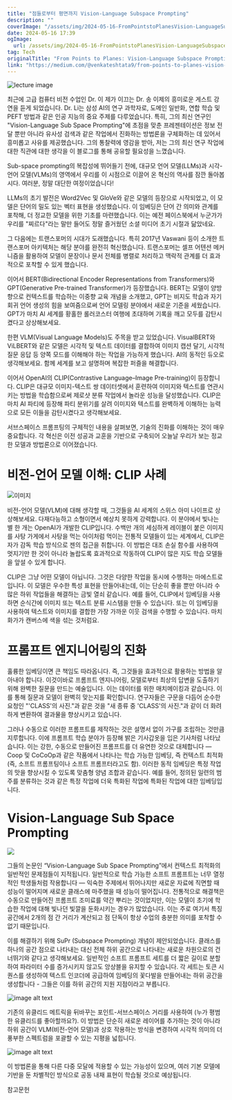 ```yaml
---
title: "점들로부터 평면까지 Vision-Language Subspace Prompting"
description: ""
coverImage: "/assets/img/2024-05-16-FromPointstoPlanesVision-LanguageSubspacePrompting_0.png"
date: 2024-05-16 17:39
ogImage: 
  url: /assets/img/2024-05-16-FromPointstoPlanesVision-LanguageSubspacePrompting_0.png
tag: Tech
originalTitle: "From Points to Planes: Vision-Language Subspace Prompting"
link: "https://medium.com/@venkateshtata9/from-points-to-planes-vision-language-subspace-prompting-d3d04204c48a"
---
```




![lecture image](/assets/img/2024-05-16-FromPointstoPlanesVision-LanguageSubspacePrompting_0.png)

최근에 고급 컴퓨터 비전 수업인 Dr. 이 제가 이끄는 Dr. 송 이제의 흥미로운 게스트 강연을 듣게 되었습니다. Dr. Li는 삼성 AI의 연구 과학자로, 도메인 일반화, 연합 학습 및 PEFT 방법과 같은 인공 지능의 중요 주제를 다루었습니다. 특히, 그의 최신 연구인 "Vision-Language Sub Space Prompting"에 초점을 맞춘 프레젠테이션은 정보 전달 뿐만 아니라 유사성 검색과 같은 작업에서 진화하는 방법론을 구체화하는 데 있어서 흥미롭고 사유를 제공했습니다. 그의 통찰력에 영감을 받아, 저는 그의 최신 연구 작업에 대한 직관에 대한 생각을 이 블로그를 통해 공유할 필요성을 느꼈습니다.

Sub-space prompting의 복잡성에 뛰어들기 전에, 대규모 언어 모델(LLMs)과 시각-언어 모델(VLMs)의 영역에서 우리를 이 시점으로 이끌어 온 혁신의 역사를 잠깐 돌아봅시다. 여러분, 정말 대단한 여정이었습니다!

LLMs의 초기 발전은 Word2Vec 및 GloVe와 같은 모델의 등장으로 시작되었고, 이 모델은 단어의 밀도 있는 벡터 표현을 생성했습니다. 이 임베딩은 단어 간 의미와 관계를 포착해, 더 정교한 모델을 위한 기초를 마련했습니다. 이는 예전 페이스북에서 누군가가 우리를 "찌르다"라는 말만 들어도 정말 즐거웠던 소셜 미디어 초기 시절과 닮았네요.


<div class="content-ad"></div>

그 다음에는 트랜스포머의 시대가 도래했습니다. 특히 2017년 Vaswani 등이 소개한 트랜스포머 아키텍처는 해당 분야를 완전히 혁신했습니다. 트랜스포머는 셀프 어텐션 메커니즘을 활용하여 모델이 문장이나 문서 전체를 병렬로 처리하고 맥락적 관계를 더 효과적으로 포착할 수 있게 했습니다.

이어서 BERT(Bidirectional Encoder Representations from Transformers)와 GPT(Generative Pre-trained Transformer)가 등장했습니다. BERT는 모델이 양방향으로 컨텍스트를 학습하는 이중향 교육 개념을 소개했고, GPT는 비지도 학습과 자기회귀 언어 생성의 힘을 보여줌으로써 언어 모델링 분야에서 새로운 기준을 세웠습니다. GPT가 마치 AI 세계를 황홀한 롤러코스터 여행에 초대하며 기록을 깨고 모두를 감탄시켰다고 상상해보세요.

한편 VLM(Visual Language Models)도 주목을 받고 있었습니다. VisualBERT와 ViLBERT와 같은 모델은 시각적 및 텍스트 데이터를 결합하여 이미지 캡션 달기, 시각적 질문 응답 등 양쪽 모드를 이해해야 하는 작업을 가능하게 했습니다. AI의 동적인 듀오로 생각해보세요. 함께 세계를 보고 설명하며 복잡한 퍼즐을 해결합니다.

이어서 OpenAI의 CLIP(Contrastive Language–Image Pre-training)이 등장합니다. CLIP은 대규모 이미지-텍스트 쌍 데이터셋에서 훈련하여 이미지와 텍스트를 연관시키는 방법을 학습함으로써 제로샷 분류 작업에서 놀라운 성능을 달성했습니다. CLIP은 마치 AI 파티에 등장해 파티 분위기를 살려 이미지와 텍스트를 완벽하게 이해하는 능력으로 모든 이들을 감탄시켰다고 생각해보세요.

<div class="content-ad"></div>

서브스페이스 프롬프팅의 구체적인 내용을 살펴보면, 기술의 진화를 이해하는 것이 매우 중요합니다. 각 혁신은 이전 성공과 교훈을 기반으로 구축되어 오늘날 우리가 보는 정교한 모델과 방법론으로 이어졌습니다.

# 비전-언어 모델 이해: CLIP 사례

![이미지](/assets/img/2024-05-16-FromPointstoPlanesVision-LanguageSubspacePrompting_1.png)

비전-언어 모델(VLM)에 대해 생각할 때, 그것들을 AI 세계의 스위스 아미 나이프로 상상해보세요. 다재다능하고 소형이면서 예상치 못하게 강력합니다. 이 분야에서 빛나는 별 한 개는 OpenAI가 개발한 CLIP입니다. 수백만 개의 세심하게 레이블이 붙은 이미지를 사탕 가게에서 사탕을 먹는 아이처럼 먹이는 전통적 모델들이 있는 세계에서, CLIP은 자가 감독 학습 방식으로 젠의 접근을 취합니다. 이 방법은 대조 손실 함수를 사용하여 멋지기만 한 것이 아니라 놀랍도록 효과적으로 작동하여 CLIP이 많은 지도 학습 모델들을 앞설 수 있게 합니다.

<div class="content-ad"></div>

CLIP은 그냥 어떤 모델이 아닙니다. 그것은 다양한 작업을 동시에 수행하는 마에스트로입니다. 이 모델은 우수한 특성 표현을 만들어내는데, 이는 단순히 좋을 뿐만 아니라 수많은 하위 작업들을 해결하는 금빛 열쇠 같습니다. 예를 들어, CLIP에서 임베딩을 사용하면 순식간에 이미지 또는 텍스트 분류 시스템을 만들 수 있습니다. 또는 이 임베딩을 사용하여 텍스트와 이미지를 결합한 가장 가까운 이웃 검색을 수행할 수 있습니다. 마치 화가가 캔버스에 색을 섞는 것처럼요.

# 프롬프트 엔지니어링의 진화

훌륭한 임베딩이면 큰 책임도 따라옵니다. 즉, 그것들을 효과적으로 활용하는 방법을 알아내야 합니다. 이것이바로 프롬프트 엔지니어링, 모델로부터 최상의 답변을 도출하기 위해 완벽한 질문을 만드는 예술입니다. 이는 데이터를 위한 매치메이킹과 같습니다. 이를 통해 질문과 모델이 완벽히 맞는지를 확인합니다. 연구자들은 구문을 다듬어 순수한 요청인 "'CLASS'의 사진."과 같은 것을 "새 종류 중 'CLASS'의 사진."과 같이 더 화려하게 변환하여 결과물을 향상시키고 있습니다.

<div class="content-ad"></div>

그러나 수동으로 이러한 프롬프트를 제작하는 것은 설명서 없이 가구를 조립하는 것만큼 지루합니다. 이에 프롬프트 학습 분야가 등장해 밝은 기사갑옷을 입은 기사처럼 나타났습니다. 이는 강한, 수동으로 만들어진 프롬프트를 더 유연한 것으로 대체합니다 — Coop 및 CoCoOp과 같은 작품에서 나타나는 학습 가능한 임베딩, 즉 컨텍스트 최적화(즉, 소프트 프롬프팅이나 소프트 프롬프터라고도 함). 이러한 동적 임베딩은 특정 작업의 맛을 향상시킬 수 있도록 맞춤형 양념 조합과 같습니다. 예를 들어, 정의된 일련의 범주를 분류하는 것과 같은 특정 작업에 더욱 특화된 작업에 특화된 작업에 대한 임베딩입니다.

# Vision-Language Sub Space Prompting

<img src="/assets/img/2024-05-16-FromPointstoPlanesVision-LanguageSubspacePrompting_3.png" />

그들의 논문인 “Vision-Language Sub Space Prompting”에서 컨텍스트 최적화의 일반적인 문제점들이 지적됩니다. 일반적으로 학습 가능한 소프트 프롬프트는 너무 열정적인 학생들처럼 작용합니다 — 익숙한 주제에서 뛰어나지만 새로운 자료에 직면할 때 성능이 떨어지며 새로운 클래스에 마주했을 때 성능이 떨어집니다. 전통적으로 해결책은 수동으로 만들어진 프롬프트 조미료를 약간 뿌리는 것이었지만, 이는 모델이 초기에 학습한 작업에 대해 빛나던 빛깔을 둔화시키는 경우가 많았습니다. 이는 주로 여기서 특징 공간에서 2개의 점 간 거리가 계산되고 점 단독이 항상 수업의 충분한 의미를 포착할 수 없기 때문입니다.

<div class="content-ad"></div>

이를 해결하기 위해 SuPr (Subspace Prompting) 개념이 제안되었습니다. 클래스를 하나의 공간 점으로 나타내는 대신 전체 하위 공간으로 나타내는 새로운 차원으로의 건너뛰기와 같다고 생각해보세요. 일반적인 소프트 프롬프트 세트를 더 짧은 길이로 분할하여 파라미터 수를 증가시키지 않고도 앙상블을 유지할 수 있습니다. 각 세트는 토큰 시퀀스를 생성하여 텍스트 인코더에 공급하여 임베딩의 꽃다발을 만들어내는 하위 공간을 생성합니다 - 그들은 이를 하위 공간의 지원 지점이라고 부릅니다.

![image alt text](/assets/img/2024-05-16-FromPointstoPlanesVision-LanguageSubspacePrompting_4.png)

기존의 유클리드 메트릭을 뒤바꾸는 포인트-서브스페이스 거리를 사용하여 (누가 평범한 유클리드를 좋아할까요?). 이 방법은 단순히 새로운 레이어를 추가하는 것이 아니라 하위 공간이 VLM(비전-언어 모델)과 상호 작용하는 방식을 변경하여 시각적 의미의 더 풍부한 스펙트럼을 포괄할 수 있는 지평을 넓힙니다.

![image alt text](/assets/img/2024-05-16-FromPointstoPlanesVision-LanguageSubspacePrompting_5.png)

<div class="content-ad"></div>

이 방법론을 통해 다른 다중 모달에 적용할 수 있는 가능성이 있으며, 여러 기본 모델에 기반을 둔 차별적인 방식으로 공동 내재 표현이 학습될 것으로 예상됩니다.

참고문헌